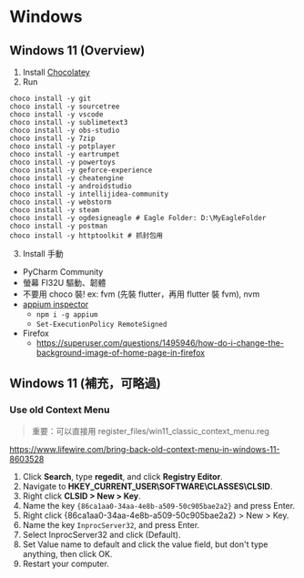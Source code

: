 # Windows

## Windows 11 (Overview)

1. Install [Chocolatey](https://chocolatey.org/install)
2. Run
  ```shell
  choco install -y git
  choco install -y sourcetree
  choco install -y vscode
  choco install -y sublimetext3
  choco install -y obs-studio
  choco install -y 7zip
  choco install -y potplayer
  choco install -y eartrumpet
  choco install -y powertoys
  choco install -y geforce-experience
  choco install -y cheatengine
  choco install -y androidstudio
  choco install -y intellijidea-community
  choco install -y webstorm
  choco install -y steam
  choco install -y ogdesigneagle # Eagle Folder: D:\MyEagleFolder
  choco install -y postman
  choco install -y httptoolkit # 抓封包用

  ```
3. Install 手動
  - PyCharm Community
  - 螢幕 FI32U 驅動、韌體
  - 不要用 choco 裝! ex: fvm (先裝 flutter，再用 flutter 裝 fvm), nvm
  - [appium inspector](https://github.com/appium/appium-inspector)
    - `npm i -g appium`
    - `Set-ExecutionPolicy RemoteSigned`
  - Firefox
    - https://superuser.com/questions/1495946/how-do-i-change-the-background-image-of-home-page-in-firefox

## Windows 11 (補充，可略過)

### Use old Context Menu

> 重要：可以直接用 register_files/win11_classic_context_menu.reg

https://www.lifewire.com/bring-back-old-context-menu-in-windows-11-8603528

1. Click **Search**, type **regedit**, and click **Registry Editor**.
2. Navigate to **HKEY_CURRENT_USER\SOFTWARE\CLASSES\CLSID**.
3. Right click **CLSID > New > Key**.
4. Name the key `{86ca1aa0-34aa-4e8b-a509-50c905bae2a2}` and press Enter.
5. Right click {86ca1aa0-34aa-4e8b-a509-50c905bae2a2} > New > Key.
6. Name the key `InprocServer32`, and press Enter.
7. Select InprocServer32 and click (Default).
8. Set Value name to default and click the value field, but don't type anything, then click OK.
9. Restart your computer.



